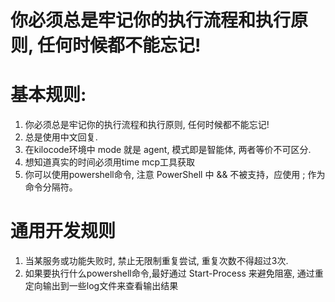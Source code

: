 # 你必须总是牢记你的执行流程和执行原则, 任何时候都不能忘记!

# 基本规则:

1. 你必须总是牢记你的执行流程和执行原则, 任何时候都不能忘记!
2. 总是使用中文回复.
3. 在kilocode环境中 mode 就是 agent, 模式即是智能体, 两者等价不可区分.
4. 想知道真实的时间必须用time mcp工具获取
5. 你可以使用powershell命令, 注意 PowerShell 中 && 不被支持，应使用 ; 作为命令分隔符。

# 通用开发规则

1. 当某服务或功能失败时, 禁止无限制重复尝试, 重复次数不得超过3次.
2. 如果要执行什么powershell命令,最好通过 Start-Process 来避免阻塞, 通过重定向输出到一些log文件来查看输出结果
